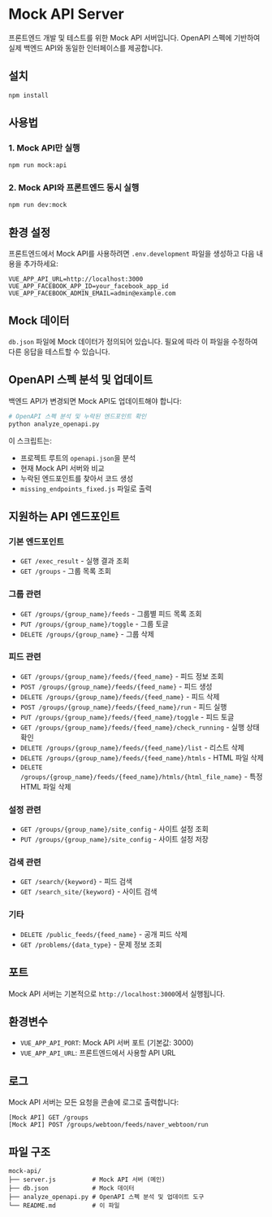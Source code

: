 # Mock API Server

프론트엔드 개발 및 테스트를 위한 Mock API 서버입니다. OpenAPI 스펙에 기반하여 실제 백엔드 API와 동일한 인터페이스를 제공합니다.

## 설치

```bash
npm install
```

## 사용법

### 1. Mock API만 실행
```bash
npm run mock:api
```

### 2. Mock API와 프론트엔드 동시 실행
```bash
npm run dev:mock
```

## 환경 설정

프론트엔드에서 Mock API를 사용하려면 `.env.development` 파일을 생성하고 다음 내용을 추가하세요:

```
VUE_APP_API_URL=http://localhost:3000
VUE_APP_FACEBOOK_APP_ID=your_facebook_app_id
VUE_APP_FACEBOOK_ADMIN_EMAIL=admin@example.com
```

## Mock 데이터

`db.json` 파일에 Mock 데이터가 정의되어 있습니다. 필요에 따라 이 파일을 수정하여 다른 응답을 테스트할 수 있습니다.

## OpenAPI 스펙 분석 및 업데이트

백엔드 API가 변경되면 Mock API도 업데이트해야 합니다:

```bash
# OpenAPI 스펙 분석 및 누락된 엔드포인트 확인
python analyze_openapi.py
```

이 스크립트는:
- 프로젝트 루트의 `openapi.json`을 분석
- 현재 Mock API 서버와 비교
- 누락된 엔드포인트를 찾아서 코드 생성
- `missing_endpoints_fixed.js` 파일로 출력

## 지원하는 API 엔드포인트

### 기본 엔드포인트
- `GET /exec_result` - 실행 결과 조회
- `GET /groups` - 그룹 목록 조회

### 그룹 관련
- `GET /groups/{group_name}/feeds` - 그룹별 피드 목록 조회
- `PUT /groups/{group_name}/toggle` - 그룹 토글
- `DELETE /groups/{group_name}` - 그룹 삭제

### 피드 관련
- `GET /groups/{group_name}/feeds/{feed_name}` - 피드 정보 조회
- `POST /groups/{group_name}/feeds/{feed_name}` - 피드 생성
- `DELETE /groups/{group_name}/feeds/{feed_name}` - 피드 삭제
- `POST /groups/{group_name}/feeds/{feed_name}/run` - 피드 실행
- `PUT /groups/{group_name}/feeds/{feed_name}/toggle` - 피드 토글
- `GET /groups/{group_name}/feeds/{feed_name}/check_running` - 실행 상태 확인
- `DELETE /groups/{group_name}/feeds/{feed_name}/list` - 리스트 삭제
- `DELETE /groups/{group_name}/feeds/{feed_name}/htmls` - HTML 파일 삭제
- `DELETE /groups/{group_name}/feeds/{feed_name}/htmls/{html_file_name}` - 특정 HTML 파일 삭제

### 설정 관련
- `GET /groups/{group_name}/site_config` - 사이트 설정 조회
- `PUT /groups/{group_name}/site_config` - 사이트 설정 저장

### 검색 관련
- `GET /search/{keyword}` - 피드 검색
- `GET /search_site/{keyword}` - 사이트 검색

### 기타
- `DELETE /public_feeds/{feed_name}` - 공개 피드 삭제
- `GET /problems/{data_type}` - 문제 정보 조회

## 포트

Mock API 서버는 기본적으로 `http://localhost:3000`에서 실행됩니다.

## 환경변수

- `VUE_APP_API_PORT`: Mock API 서버 포트 (기본값: 3000)
- `VUE_APP_API_URL`: 프론트엔드에서 사용할 API URL

## 로그

Mock API 서버는 모든 요청을 콘솔에 로그로 출력합니다:
```
[Mock API] GET /groups
[Mock API] POST /groups/webtoon/feeds/naver_webtoon/run
```

## 파일 구조

```
mock-api/
├── server.js          # Mock API 서버 (메인)
├── db.json            # Mock 데이터
├── analyze_openapi.py # OpenAPI 스펙 분석 및 업데이트 도구
└── README.md          # 이 파일
``` 